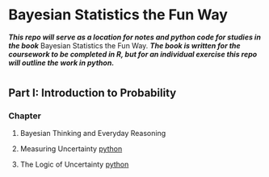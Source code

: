 # Bayesian Statistics the Fun Way

**_This repo will serve as a location for notes and python code for studies in the book_** Bayesian Statistics the Fun 
Way.
**_The book is written for the coursework to be completed in R, but for an individual exercise this repo will outline 
the work in python._**
#
## Part I: Introduction to Probability
### Chapter
1. Bayesian Thinking and Everyday Reasoning
 
2. Measuring Uncertainty
[python](https://github.com/Chris0010/bayesian-statistics-the-fun-way/blob/main/Part%20I:%20Introduction%20to%20Probability/measuringUncertainty.py) 

3. The Logic of Uncertainty
[python](https://github.com/Chris0010/bayesian-statistics-the-fun-way/blob/main/Part%20I:%20Introduction%20to%20Probability/theLogicOfUncertainty.py)
